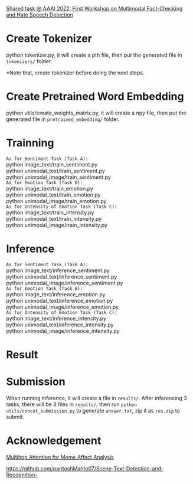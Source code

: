 [Shared task @ AAAI 2022: First Workshop on ​Multimodal Fact-Checking and Hate Speech Detection](https://aiisc.ai/defactify/memotion_2.html)

# Create Tokenizer
python tokenizer.py, it will create a pth file, then put the generated file in `tokenizers/` folder.

*Note that, create tokenizer before doing the next steps.
# Create Pretrained Word Embedding
python utils/create_weights_matrix.py, it will create a npy file, then put the generated file in `pretrained_embedding/` folder.



# Trainning
`As for Sentiment Task (Task A):` </br>
python image_text/train_sentiment.py </br>
python unimodal_text/train_sentiment.py </br>
python unimodal_image/train_sentiment.py </br>
`As for Emotion Task (Task B):` </br>
python image_text/train_emotion.py </br>
python unimodal_text/train_emotion.py </br>
python unimodal_image/train_emotion.py </br>
`As for Intensity of Emotion Task (Task C):` </br>
python image_text/train_intensity.py </br>
python unimodal_text/train_intensity.py </br>
python unimodal_image/train_intensity.py </br>

# Inference
`As for Sentiment Task (Task A):` </br>
python image_text/inference_sentiment.py </br>
python unimodal_text/inference_sentiment.py </br>
python unimodal_image/inference_sentiment.py </br>
`As for Emotion Task (Task B):` </br>
python image_text/inference_emotion.py </br>
python unimodal_text/inference_emotion.py </br>
python unimodal_image/inference_emotion.py </br>
`As for Intensity of Emotion Task (Task C):` </br>
python image_text/inference_intensity.py </br>
python unimodal_text/inference_intensity.py </br>
python unimodal_image/inference_intensity.py </br>

# Result

# Submission
When running inference, it will create a file in `results/`. After inferencing 3 tasks, there will be 3 files in `results/`, then run `python utils/concat_submission.py` to generate `answer.txt`, zip it as `res.zip` to submit.

# Acknowledgement
[Multihop Attention for Meme Affect Analysis](https://github.com/LCS2-IIITD/MHA-MEME)

https://github.com/paritoshMahto07/Scene-Text-Detection-and-Recognition-
